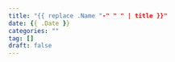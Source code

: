 ```yaml
---
title: "{{ replace .Name "-" " " | title }}"
date: {{ .Date }}
categories: ""
tag: []
draft: false
---
```


